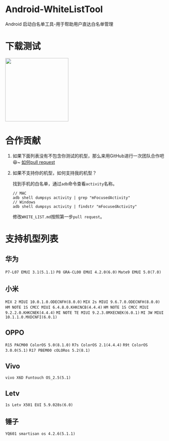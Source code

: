 # Android-WhiteListTool
Android 启动白名单工具-用于帮助用户直达白名单管理

# 下载测试

<img src="https://raw.githubusercontent.com/xuehuayous/Android-WhiteListTool/master/app/qrcode.png" width="200" />

# 合作贡献

1. 如果下面列表没有不包含你测试的机型，那么来用GitHub进行一次团队合作吧😆~ [如何pull request](https://github.com/xuehuayous/Android-WhiteListTool/blob/master/pull_request.md)

2. 如果不支持你的机型，如何支持我的机型？

    找到手机的白名单，通过`adb`命令查看`activity`名称。
    
    ```
    // MAC
    adb shell dumpsys activity | grep "mFocusedActivity"
    // Windows
    adb shell dumpsys activity | findstr "mFocusedActivity"
    ```
    
    修改`WHITE_LIST.md`按照第一步`pull request`。

# 支持机型列表

## 华为

`P7-L07 EMUI 3.1(5.1.1)` `P8 GRA-CL00 EMUI 4.2.0(6.0)` `Mate9 EMUI 5.0(7.0)`

## 小米

`MIX 2 MIUI 10.0.1.0.ODECNFH(8.0.0)` `MIX 2s MIUI 9.6.7.0.ODECNFH(8.0.0)` `HM NOTE 1S CMCC MIUI 6.4.8.0.KHKCNCB(4.4.4)` `HM NOTE 1S CMCC MIUI 9.2.2.0.KHKCNEK(4.4.4)` `MI NOTE TE MIUI 9.2.3.0MXECNEK(6.0.1)` `MI 3W MIUI 10.1.1.0.MXDCNFI(6.0.1)`

## OPPO

`R15 PACM00 ColorOS 5.0(8.1.0)` `R7s ColorOS 2.1(4.4.4)` `R9t ColorOS 3.0.0(5.1)` `R17 PBEM00 cOLORos 5.2(8.1)`

## Vivo

`vivo X6D Funtouch OS_2.5(5.1)`

## Letv

`1s Letv X501 EUI 5.9.028s(6.0)`

## 锤子

`YQ601 smartisan os 4.2.6(5.1.1)`